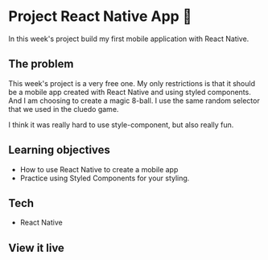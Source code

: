 # Project React Native App 📱

In this week's project build my first mobile application with React Native.

## The problem

This week's project is a very free one. My only restrictions is that it should be a mobile app created with React Native and using styled components. And I am choosing to create a magic 8-ball. I use the same random selector that we used in the cluedo game.

I think it was really hard to use style-component, but also really fun.

## Learning objectives

- How to use React Native to create a mobile app
- Practice using Styled Components for your styling.

## Tech

- React Native

## View it live

